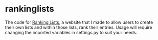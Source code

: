 # rankinglists
The code for [Ranking Lists](https://rankinglists.net), a website that I made to allow users to create their own lists and within those lists, rank their entries. Usage will require changing the imported variables in settings.py to suit your needs.
